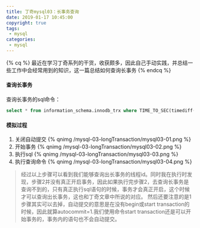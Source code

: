 ```yaml
---
title: 丁奇mysql03：长事务查询
date: 2019-01-17 10:45:00
copyright: true
tags:
 - mysql
categories:
 - mysql
---
```


{% cq %} 
最近在学习丁奇系列的干货，收获颇多，因此自己手动实践，并总结一些工作中会经常用到的知识，这一篇总结如何查询长事务
{% endcq %}
<!-- more -->

#### 查询长事务

查询长事务的sql命令：
```sql
select * from information_schema.innodb_trx where TIME_TO_SEC(timediff(now(),trx_started))>60
```

#### 模拟过程

1. 关闭自动提交
{% qnimg /mysql-03-longTransaction/mysql03-01.png %}
2. 开始事务
{% qnimg /mysql-03-longTransaction/mysql03-02.png %}
3. 执行sql
{% qnimg /mysql-03-longTransaction/mysql03-03.png %}
4. 执行查询命令
{% qnimg /mysql-03-longTransaction/mysql03-04.png %}


> 经过以上步骤可以看到我们能够查询出长事务的线程id。同时我在执行时发现，步骤2并没有真正开启事务，因此如果执行完步骤2，去查询长事务是查询不到的，只有真正执行sql语句的时候，事务才会真正开启，这个时候才可以查询出长事务，这也和丁奇文章中所说的对应。
然后还要注意的是1步骤其实可以去掉，自动提交的意思是在没有begin或start transaction的时候，因此就算autocommit=1.我们使用命令start transaction还是可以开始事务的，事务内的语句也不会自动提交。
